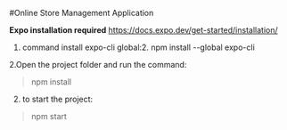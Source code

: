 #Online Store Management Application

**Expo installation required**
https://docs.expo.dev/get-started/installation/

1. command install expo-cli global:2. 
npm install --global expo-cli

2.Open the project folder and run the command:
> npm install  

2. to start the project:
> npm start

